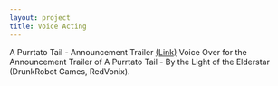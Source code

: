 ```yaml
---
layout: project
title: Voice Acting
---
```


A Purrtato Tail - Announcement Trailer [(Link)](https://www.youtube.com/watch?v=67-0QfbQ8tI)
Voice Over for the Announcement Trailer of A Purrtato Tail - By the Light of the Elderstar (DrunkRobot Games, RedVonix).
